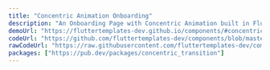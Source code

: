 ```yaml
---
title: "Concentric Animation Onboarding"
description: "An Onboarding Page with Concentric Animation built in Flutter."
demoUrl: "https://fluttertemplates-dev.github.io/components/#concentric_animation_onboarding"
codeUrl: "https://github.com/fluttertemplates-dev/components/blob/master/lib/components/must_haves/onboarding_page/concentric_animation_onboarding.dart"
rawCodeUrl: "https://raw.githubusercontent.com/fluttertemplates-dev/components/master/lib/components/must_haves/onboarding_page/concentric_animation_onboarding.dart"
packages: ["https://pub.dev/packages/concentric_transition"]
---
```

